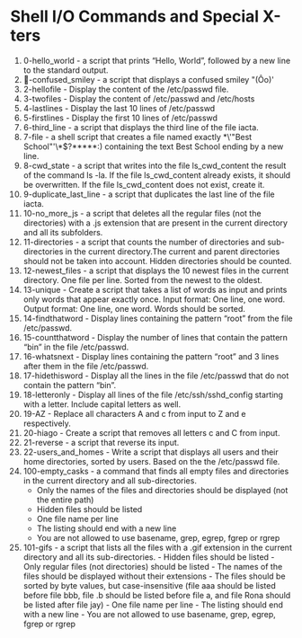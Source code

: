 # Shell I/O Commands and Special X-ters
1. 0-hello_world - a script that prints “Hello, World”, followed by a new line to the standard output.
2. -confused_smiley - a script that displays a confused smiley "(Ôo)'
3. 2-hellofile - Display the content of the /etc/passwd file.
4. 3-twofiles - Display the content of /etc/passwd and /etc/hosts
5. 4-lastlines - Display the last 10 lines of /etc/passwd
6. 5-firstlines - Display the first 10 lines of /etc/passwd
7. 6-third_line -  a script that displays the third line of the file iacta.
8. 7-file - a shell script that creates a file named exactly \*\\'"Best School"\'\\*$\?\*\*\*\*\*:) containing the text Best School ending by a new line.
9. 8-cwd_state - a script that writes into the file ls_cwd_content the result of the command ls -la. If the file ls_cwd_content already exists, it should be overwritten. If the file ls_cwd_content does not exist, create it.
10. 9-duplicate_last_line - a script that duplicates the last line of the file iacta.
11. 10-no_more_js - a script that deletes all the regular files (not the directories) with a .js extension that are present in the current directory and all its subfolders.
12. 11-directories - a script that counts the number of directories and sub-directories in the current directory.The current and parent directories should not be taken into account. Hidden directories should be counted.
13. 12-newest_files - a script that displays the 10 newest files in the current directory. One file per line. Sorted from the newest to the oldest.
14. 13-unique - Create a script that takes a list of words as input and prints only words that appear exactly once. Input format: One line, one word. Output format: One line, one word. Words should be sorted.
15. 14-findthatword - Display lines containing the pattern “root” from the file /etc/passwd.
16. 15-countthatword - Display the number of lines that contain the pattern “bin” in the file /etc/passwd.
17. 16-whatsnext - Display lines containing the pattern “root” and 3 lines after them in the file /etc/passwd.
18. 17-hidethisword - Display all the lines in the file /etc/passwd that do not contain the pattern “bin”.
19. 18-letteronly - Display all lines of the file /etc/ssh/sshd_config starting with a letter. Include capital letters as well.
20. 19-AZ - Replace all characters A and c from input to Z and e respectively.
21. 20-hiago - Create a script that removes all letters c and C from input.
22. 21-reverse - a script that reverse its input.
23. 22-users_and_homes - Write a script that displays all users and their home directories, sorted by users. Based on the the /etc/passwd file.
24. 100-empty_casks - a command that finds all empty files and directories in the current directory and all sub-directories.
	- Only the names of the files and directories should be displayed (not the entire path)
	- Hidden files should be listed
	- One file name per line
	- The listing should end with a new line
	- You are not allowed to use basename, grep, egrep, fgrep or rgrep
25. 101-gifs - a script that lists all the files with a .gif extension in the current directory and all its sub-directories.
    	- Hidden files should be listed
    	- Only regular files (not directories) should be listed
    	- The names of the files should be displayed without their extensions
    	- The files should be sorted by byte values, but case-insensitive (file aaa should be listed before file bbb, file .b should be listed before file a, and file Rona should be listed after file jay)
    	- One file name per line
    	- The listing should end with a new line
    	- You are not allowed to use basename, grep, egrep, fgrep or rgrep

